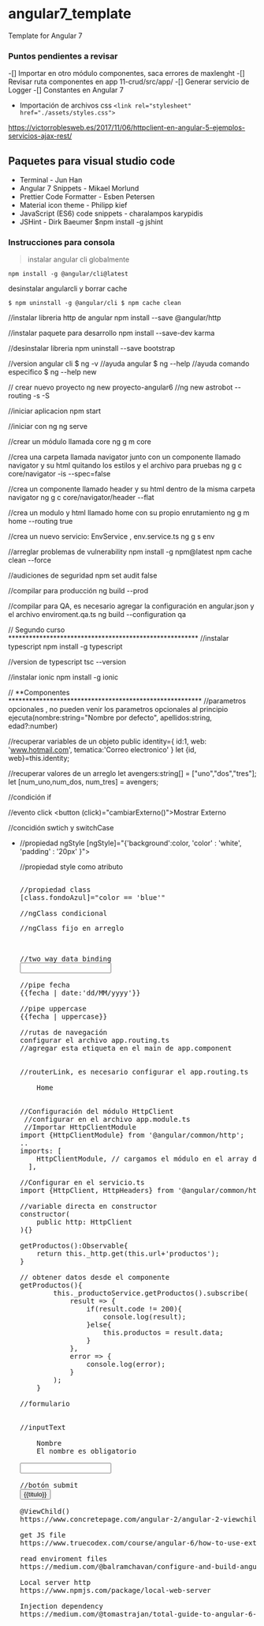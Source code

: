 # angular7_template
Template for Angular 7

### Puntos pendientes a revisar
-[] Importar en otro módulo componentes, saca errores de maxlenght
-[] Revisar ruta componentes en app
  11-crud/src/app/
-[] Generar servicio de Logger
-[] Constantes en Angular 7


* Importación de archivos css
`<link rel="stylesheet" href="./assets/styles.css">`




https://victorroblesweb.es/2017/11/06/httpclient-en-angular-5-ejemplos-servicios-ajax-rest/

## Paquetes para visual studio code
- Terminal - Jun Han
- Angular 7 Snippets - Mikael Morlund
- Prettier Code Formatter - Esben Petersen
- Material icon theme - Philipp kief
- JavaScript (ES6) code snippets - charalampos karypidis
- JSHint - Dirk Baeumer $npm install -g jshint

### Instrucciones para consola

> instalar angular cli globalmente

 `npm install -g @angular/cli@latest`

desinstalar angularcli y borrar cache

`$ npm uninstall -g @angular/cli
$ npm cache clean`

//instalar libreria http de angular 
npm install --save @angular/http

//instalar paquete para desarrollo
npm install --save-dev karma

//desinstalar libreria 
npm uninstall --save bootstrap

//version angular cli
$ ng -v
//ayuda angular 
$ ng --help
//ayuda comando especifico
$ ng --help new

// crear nuevo proyecto 
ng new proyecto-angular6
//ng new astrobot --routing -s -S

//iniciar aplicacion
npm start

//iniciar con ng
ng serve

//crear un módulo llamada core
ng g m core

//crea una carpeta llamada navigator junto con un componente llamado navigator y su html quitando los estilos y el archivo para pruebas
ng g c core/navigator -is --spec=false 

//crea un componente llamado header y su html dentro de la misma carpeta navigator
ng g c core/navigator/header --flat

//crea un modulo y html llamado home con su propio enrutamiento
ng g m home --routing true

//crea un nuevo servicio: EnvService , env.service.ts
ng g s env

//arreglar problemas de vulnerability
npm install -g npm@latest 
npm cache clean --force

//audiciones de seguridad
npm set audit false

//compilar para producción
ng build --prod

//compilar para QA, es necesario agregar la configuración en angular.json y el archivo enviroment.qa.ts
ng build --configuration qa

// Segundo curso *******************************************************
//instalar typescript
npm install -g typescript

//version de typescript
tsc --version

//instalar ionic
npm install -g ionic 

// **Componentes ********************************************************
//parametros opcionales , no pueden venir los parametros opcionales al principio
ejecuta(nombre:string="Nombre por defecto", apellidos:string, edad?:number)

//recuperar variables de un objeto
public identity={
	id:1,
	web: 'www.hotmail.com',
	tematica:'Correo electronico'
} 
let {id, web}=this.identity;

//recuperar valores de un arreglo 
let avengers:string[] = ["uno","dos","tres"];
let [num_uno,num_dos, num_tres] = avengers;

//condición if
<div *ngIf="trabajador_externo == false"></div>

//evento click 
<button (click)="cambiarExterno()">Mostrar Externo</button>

//concidión swtich y switchCase
<ul [ngSwitch]="color">
	<li *ngSwitchCase="'red'" 
	
//propiedad ngStyle
[ngStyle]="{'background':color,
			'color' : 'white',
			'padding' : '20px'
			}">	

//propiedad style como atributo
<pre [style.border]="color == 'red'?'5px solid black':'1px solid green'">

//propiedad class
[class.fondoAzul]="color == 'blue'"

//ngClass condicional
<pre [ngClass]="{
   			 fondoAzul : color == 'blue',
             fondoVerde : color == 'green'
         }">
//ngClass fijo en arreglo
<pre [ngClass]="['fondoAzul','letraGrande']">		 

//two way data binding
<input type="text" [(ngModel)]="color" />

//pipe fecha
{{fecha | date:'dd/MM/yyyy'}}

//pipe uppercase
{{fecha | uppercase}}

//rutas de navegación
configurar el archivo app.routing.ts
//agregar esta etiqueta en el main de app.component
<router-outlet></router-outlet>

//routerLink, es necesario configurar el app.routing.ts 
<li class="nav-item" routerLinkActive="active">
	<a class="nav-link" [routerLink]="['home']">Home</a>
</li>

//Configuración del módulo HttpClient
 //configurar en el archivo app.module.ts
 //Importar HttpClientModule
import {HttpClientModule} from '@angular/common/http';
..
imports: [
    HttpClientModule, // cargamos el módulo en el array de imports
  ],

//Configurar en el servicio.ts 
import {HttpClient, HttpHeaders} from '@angular/common/http';

//variable directa en constructor
constructor(
    public http: HttpClient
){}

getProductos():Observable<any>{
	return this._http.get(this.url+'productos');
}

// obtener datos desde el componente 
getProductos(){
		this._productoService.getProductos().subscribe(
			result => {
				if(result.code != 200){
					console.log(result);
				}else{
					this.productos = result.data;
				}
			},
			error => {
				console.log(<any>error);
			}
		);
	}

//formulario
<form #formProducto="ngForm" (ngSubmit)="onSubmit()" class="col-lg-6" id="form-producto">

//inputText
<label>
	Nombre
	<span *ngIf="!nombre.valid && nombre.touched" class="label label-danger">El nombre es obligatorio</span>
</label>
<input type="text" #nombre="ngModel" name="nombre" [(ngModel)]="producto.nombre" class="form-control" required />	

//botón submit
<input type="submit" value="{{titulo}}" [disabled]="!formProducto.form.valid" class="btn btn-success"/>

@ViewChild()
https://www.concretepage.com/angular-2/angular-2-viewchild-example

get JS file
https://www.truecodex.com/course/angular-6/how-to-use-external-js-files-and-javascript-code-in-angular

read enviroment files
https://medium.com/@balramchavan/configure-and-build-angular-application-for-different-environments-7e94a3c0af23

Local server http
https://www.npmjs.com/package/local-web-server

Injection dependency
https://medium.com/@tomastrajan/total-guide-to-angular-6-dependency-injection-providedin-vs-providers-85b7a347b59f
